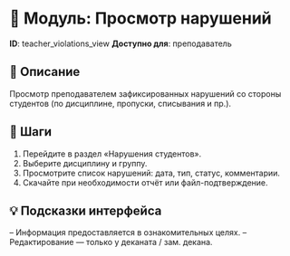 # 📘 Модуль: Просмотр нарушений
**ID**: teacher_violations_view
**Доступно для**: преподаватель

## 📝 Описание
Просмотр преподавателем зафиксированных нарушений со стороны студентов (по дисциплине, пропуски, списывания и пр.).

## 🩜 Шаги
1. Перейдите в раздел «Нарушения студентов».
2. Выберите дисциплину и группу.
3. Просмотрите список нарушений: дата, тип, статус, комментарии.
4. Скачайте при необходимости отчёт или файл-подтверждение.

## 💡 Подсказки интерфейса
– Информация предоставляется в ознакомительных целях.
– Редактирование — только у деканата / зам. декана.
